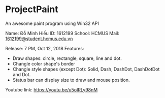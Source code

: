 # ProjectPaint
An awesome paint program using Win32 API

Name: Đỗ Minh Hiếu
ID: 1612199
School: HCMUS
Mail: 1612199@student.hcmus.edu.vn

Release: 7 PM, Oct 12, 2018
Features:
- Draw shapes: circle, rectangle, square, line and dot.
- Changle color shape's border
- Changle style shapes (except Dot): Solid, Dash, DashDot, DashDotDot and Dot.
- Status bar can display size to draw and mouse position.

Youtube link: https://youtu.be/u5oIRLy98nM